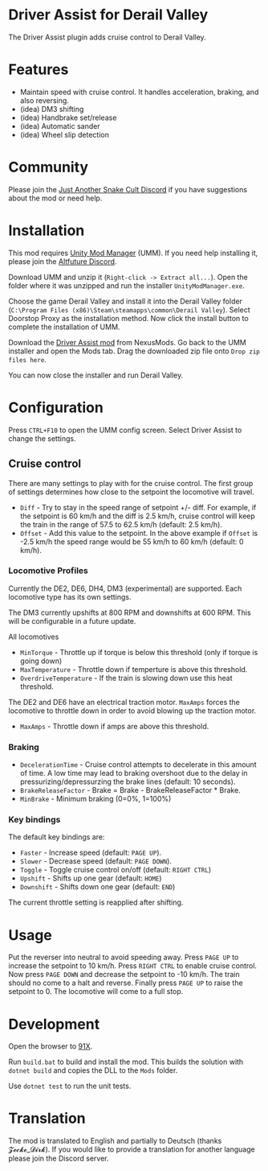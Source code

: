 # Driver Assist for Derail Valley

The Driver Assist plugin adds cruise control to Derail Valley.

# Features

* Maintain speed with cruise control. It handles acceleration, braking, and also reversing.
* (idea) DM3 shifting
* (idea) Handbrake set/release
* (idea) Automatic sander
* (idea) Wheel slip detection

# Community

Please join the [Just Another Snake Cult Discord](https://discord.gg/KNmFpwyzYf) if you have suggestions about the mod or need help.

# Installation

This mod requires [Unity Mod Manager](https://www.nexusmods.com/site/mods/21?tab=files) (UMM). If you need help installing it, please join the [Altfuture Discord](https://discord.gg/altfuture).

Download UMM and unzip it (`Right-click -> Extract all...`). Open the folder where it was unzipped and run the installer `UnityModManager.exe`.

Choose the game Derail Valley and install it into the Derail Valley folder (`C:\Program Files (x86)\Steam\steamapps\common\Derail Valley`). Select Doorstop Proxy as the installation method. Now click the install button to complete the installation of UMM.

Download the [Driver Assist mod](https://www.nexusmods.com/derailvalley/mods/663?tab=files) from NexusMods. Go back to the UMM installer and open the Mods tab. Drag the downloaded zip file onto `Drop zip files here`.

You can now close the installer and run Derail Valley.

# Configuration

Press `CTRL+F10` to open the UMM config screen. Select Driver Assist to change the settings.

## Cruise control

There are many settings to play with for the cruise control. The first group of settings determines how close to the setpoint the locomotive will travel.

* `Diff` - Try to stay in the speed range of setpoint +/- diff. For example, if the setpoint is 60 km/h and the diff is 2.5 km/h, cruise control will keep the train in the range of 57.5 to 62.5 km/h (default: 2.5 km/h).
* `Offset` - Add this value to the setpoint. In the above example if `Offset` is -2.5 km/h the speed range would be 55 km/h to 60 km/h (default: 0 km/h).

### Locomotive Profiles

Currently the DE2, DE6, DH4, DM3 (experimental) are supported. Each locomotive type has its own settings.

The DM3 currently upshifts at 800 RPM and downshifts at 600 RPM. This will be configurable in a future update.

All locomotives

* `MinTorque` - Throttle up if torque is below this threshold (only if torque is going down)
* `MaxTemperature` - Throttle down if temperture is above this threshold.
* `OverdriveTemperature` - If the train is slowing down use this heat threshold.

The DE2 and DE6 have an electrical traction motor. `MaxAmps` forces the locomotive to throttle down in order to avoid blowing up the traction motor.

* `MaxAmps` - Throttle down if amps are above this threshold.

### Braking

* `DecelerationTime` - Cruise control attempts to decelerate in this amount of time. A low time may lead to braking overshoot due to the delay in pressurizing/depressurzing the brake lines (default: 10 seconds).
* `BrakeReleaseFactor` - Brake = Brake - BrakeReleaseFactor * Brake.
* `MinBrake` - Minimum braking (0=0%, 1=100%)

### Key bindings

The default key bindings are:

* `Faster` - Increase speed (default: `PAGE UP`).
* `Slower` - Decrease speed (default: `PAGE DOWN`).
* `Toggle` - Toggle cruise control on/off (default: `RIGHT CTRL`)
* `Upshift` - Shifts up one gear (default: `HOME`)
* `Downshift` - Shifts down one gear (default: `END`)

The current throttle setting is reapplied after shifting.

# Usage

Put the reverser into neutral to avoid speeding away. Press `PAGE UP` to increase the setpoint to 10 km/h. Press `RIGHT CTRL` to enable cruise control. Now press `PAGE DOWN` and decrease the setpoint to -10 km/h. The train should no come to a halt and reverse. Finally press `PAGE UP` to raise the setpoint to 0. The locomotive will come to a full stop.

# Development

Open the browser to [91X](https://player.listenlive.co/36281).

Run `build.bat` to build and install the mod. This builds the solution with `dotnet build` and copies the DLL to the `Mods` folder.

Use `dotnet test` to run the unit tests.

# Translation

The mod is translated to English and partially to Deutsch (thanks 𝓩𝓮𝓬𝓴𝓮_𝓓𝓲𝓻𝓴). If you would like to provide a translation for another language please join the Discord server.
